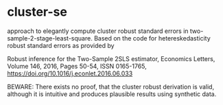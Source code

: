 # cluster-se
approach to elegantly compute cluster robust standard errors in two-sample-2-stage-least-square. Based on the code for  hetereskedasticity robust standard errors as provided by

Robust inference for the Two-Sample 2SLS estimator,
Economics Letters,
Volume 146,
2016,
Pages 50-54,
ISSN 0165-1765,
https://doi.org/10.1016/j.econlet.2016.06.033





BEWARE: There exists no proof, that the cluster robust derivation is valid, although it is intuitive and produces plausible results using synthetic data.

